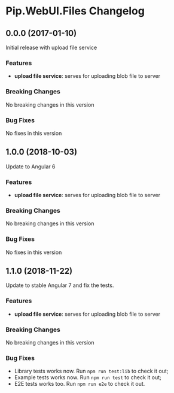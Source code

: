 # Pip.WebUI.Files Changelog

## <a name="0.0.0"></a> 0.0.0 (2017-01-10)

Initial release with upload file service

### Features
* **upload file service**: serves for uploading blob file to server

### Breaking Changes
No breaking changes in this version

### Bug Fixes
No fixes in this version 

## <a name="1.0.0"></a> 1.0.0 (2018-10-03)

Update to Angular 6

### Features
* **upload file service**: serves for uploading blob file to server

### Breaking Changes
No breaking changes in this version

### Bug Fixes
No fixes in this version 

## <a name="1.1.0"></a> 1.1.0 (2018-11-22)

Update to stable Angular 7 and fix the tests.

### Features
* **upload file service**: serves for uploading blob file to server

### Breaking Changes
No breaking changes in this version

### Bug Fixes
* Library tests works now. Run `npm run test:lib` to check it out;
* Example tests works now. Run `npm run test` to check it out;
* E2E tests works too. Run `npm run e2e` to check it out.